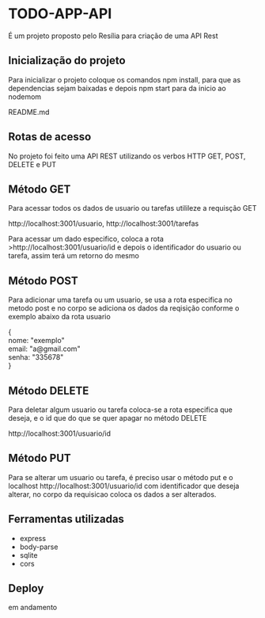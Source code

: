 <h1>TODO-APP-API</h1>
<p>É um projeto proposto pelo Resília para criação de uma API Rest</p>

<h2> Inicialização do projeto</h2>
<p>Para inicializar o projeto coloque os comandos npm install, para que as dependencias sejam baixadas e depois npm start para da inicio ao nodemom</p>README.md

<h2>Rotas de acesso</h2>
<p>No projeto foi feito uma API REST utilizando os verbos HTTP GET, POST, DELETE e PUT</p>

<h2>Método GET</h2>
<p>Para acessar todos os dados de usuario ou tarefas utilileze a requisção GET</p>
<p>http://localhost:3001/usuario, http://localhost:3001/tarefas</p>
<p>Para acessar um dado especifico, coloca a rota >http://localhost:3001/usuario/id e depois o identificador do usuario ou tarefa, assim terá um retorno do mesmo<p>

<h2>Método POST</h2>
<p>Para adicionar uma tarefa ou um usuario, se usa a rota especifica no metodo post e no corpo se adiciona os dados da reqisição conforme o exemplo abaixo da rota usuario</p>

<p>{ 
    <br>
    nome: "exemplo"
    <br>
    email: "a@gmail.com"
    <br>
    senha: "335678"
    <br>
}</p>

<h2>Método DELETE</h2>
<p>Para deletar algum usuario ou tarefa coloca-se a rota especifica que deseja, e o id que do que se quer apagar no método DELETE</p>
<p>http://localhost:3001/usuario/id</p>

<h2>Método PUT</h2>
<p>Para se alterar um usuario ou tarefa, é preciso usar o método put e o localhost http://localhost:3001/usuario/id
 com identificador que deseja alterar, no corpo da requisicao coloca os dados a ser alterados. </p>

 <h2>Ferramentas utilizadas</h2>
 <ul>
 <li>express
 <li>body-parse
 <li>sqlite
 <li>cors
 </ul>

 <h2>Deploy</h2>
 <p>em andamento</p>
